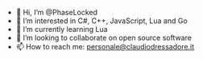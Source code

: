 - 👋 Hi, I’m @PhaseLocked
- 👀 I’m interested in C#, C++, JavaScript, Lua and Go
- 🌱 I’m currently learning Lua
- 💞️ I’m looking to collaborate on open source software
- 📫 How to reach me: personale@claudiodressadore.it

<!---
PhaseLocked/PhaseLocked is a ✨ special ✨ repository because its `README.md` (this file) appears on your GitHub profile.
You can click the Preview link to take a look at your changes.
--->
